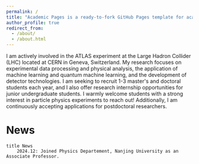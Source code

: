 ```yaml
---
permalink: /
title: "Academic Pages is a ready-to-fork GitHub Pages template for academic personal websites"
author_profile: true
redirect_from: 
  - /about/
  - /about.html
---
```


I am actively involved in the ATLAS experiment at the Large Hadron Collider (LHC) located at CERN in Geneva, Switzerland.
My research focuses on experimental data processing and physical analysis, the application of machine learning and quantum machine learning, and the development of detector technologies.
I am seeking to recruit 1-3 master's and doctoral students each year, and I also offer research internship opportunities for junior undergraduate students.
I warmly welcome students with a strong interest in particle physics experiments to reach out!
Additionally, I am continuously accepting applications for postdoctoral researchers.

News
======
```mermaid
title News
    2024.12: Joined Physics Departement, Nanjing University as an Associate Professor.
```
